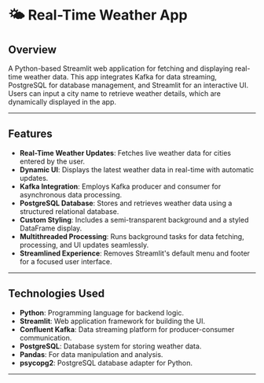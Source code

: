 # 🌤️ Real-Time Weather App

## Overview
A Python-based Streamlit web application for fetching and displaying real-time weather data. This app integrates Kafka for data streaming, PostgreSQL for database management, and Streamlit for an interactive UI. Users can input a city name to retrieve weather details, which are dynamically displayed in the app.

---

## Features
- **Real-Time Weather Updates**: Fetches live weather data for cities entered by the user.
- **Dynamic UI**: Displays the latest weather data in real-time with automatic updates.
- **Kafka Integration**: Employs Kafka producer and consumer for asynchronous data processing.
- **PostgreSQL Database**: Stores and retrieves weather data using a structured relational database.
- **Custom Styling**: Includes a semi-transparent background and a styled DataFrame display.
- **Multithreaded Processing**: Runs background tasks for data fetching, processing, and UI updates seamlessly.
- **Streamlined Experience**: Removes Streamlit's default menu and footer for a focused user interface.

---

## Technologies Used
- **Python**: Programming language for backend logic.
- **Streamlit**: Web application framework for building the UI.
- **Confluent Kafka**: Data streaming platform for producer-consumer communication.
- **PostgreSQL**: Database system for storing weather data.
- **Pandas**: For data manipulation and analysis.
- **psycopg2**: PostgreSQL database adapter for Python.

---
